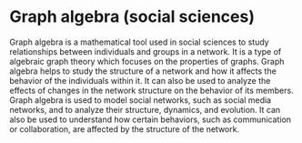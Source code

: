 # Graph algebra (social sciences)

Graph algebra is a mathematical tool used in social sciences to study relationships between individuals and groups in a network. It is a type of algebraic graph theory which focuses on the properties of graphs. Graph algebra helps to study the structure of a network and how it affects the behavior of the individuals within it. It can also be used to analyze the effects of changes in the network structure on the behavior of its members. Graph algebra is used to model social networks, such as social media networks, and to analyze their structure, dynamics, and evolution. It can also be used to understand how certain behaviors, such as communication or collaboration, are affected by the structure of the network.

